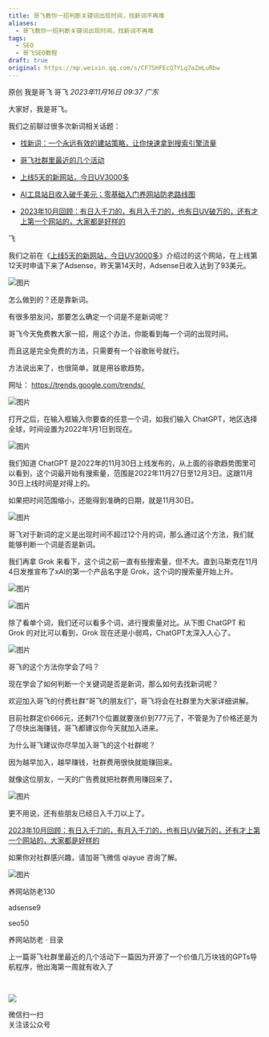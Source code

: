 ```yaml
---
title: 哥飞教你一招判断关键词出现时间，找新词不再难
aliases:
  - 哥飞教你一招判断关键词出现时间，找新词不再难
tags:
  - SEO
  - 哥飞SEO教程
draft: true
original: https://mp.weixin.qq.com/s/CF7SHFEcQ7YLq7aZmLuRbw
---
```


原创 我是哥飞 哥飞 _2023年11月16日 09:37_ _广东_

大家好，我是哥飞。  

我们之前聊过很多次新词相关话题：  

- [找新词：一个永远有效的建站策略，让你快速拿到搜索引擎流量](http://mp.weixin.qq.com/s?__biz=MjM5OTIzMzYyMA==&mid=2650079457&idx=1&sn=6a6b914a2685581ef26ef00cb8b19ee1&chksm=bf3f31da8848b8cc7e206419bcb2884415659dae3bd17fb77b9859adf106da494bd843f5d6f4&scene=21#wechat_redirect)  
    
- [哥飞社群里最近的几个活动](http://mp.weixin.qq.com/s?__biz=MjM5OTIzMzYyMA==&mid=2650081251&idx=1&sn=a5a6902e5ebb33d5243876fc0bdf67c6&chksm=bf3f36d88848bfceae32f251247bb133872be4fd9b4c5b56ac681eb6756dc3b98de7f3d23e8c&scene=21#wechat_redirect)  
    
- [上线5天的新网站，今日UV3000多](http://mp.weixin.qq.com/s?__biz=MjM5OTIzMzYyMA==&mid=2650080988&idx=1&sn=74e3c852460074ba1084ce8f7e6fa395&chksm=bf3f37e78848bef1c06191406b1ec85b72e45ef386dbc160338aede07529c432a512cdbd1642&scene=21#wechat_redirect)  
    
- [AI工具站日收入破千美元；零基础入门养网站防老路线图](http://mp.weixin.qq.com/s?__biz=MjM5OTIzMzYyMA==&mid=2650080885&idx=1&sn=4ee454604407e52da759d5aecca2a2de&chksm=bf3f374e8848be5868e3ab9d7e0fcc794eacb7874c563ca3cafedd60f829cbeb5e4032d5bee4&scene=21#wechat_redirect)  
    
- [2023年10月回顾：有日入千刀的，有月入千刀的，也有日UV破万的，还有才上第一个网站的，大家都是好样的](http://mp.weixin.qq.com/s?__biz=MjM5OTIzMzYyMA==&mid=2650080933&idx=1&sn=a5bd098fffe227bcf05604d055ee924c&chksm=bf3f379e8848be887f170ec05ca0a1ad32a0422cdc632f5ad4fc914d1315bae8f7016eb64ae5&scene=21#wechat_redirect)  
    

飞  

我们之前在《[上线5天的新网站，今日UV3000多](http://mp.weixin.qq.com/s?__biz=MjM5OTIzMzYyMA==&mid=2650080988&idx=1&sn=74e3c852460074ba1084ce8f7e6fa395&chksm=bf3f37e78848bef1c06191406b1ec85b72e45ef386dbc160338aede07529c432a512cdbd1642&scene=21#wechat_redirect)》介绍过的这个网站，在上线第12天时申请下来了Adsense，昨天第14天时，Adsense日收入达到了93美元。  

![图片](https://mmbiz.qpic.cn/sz_mmbiz_png/LBrX00GQeicv1Tudxic8ZunGjnroUvn0EZGiaN7trnDCJ6SSFWMlchJrnFIeLkrHiaDibuUXsm0snCJw7kM4KcpHKKQ/640?wx_fmt=png&from=appmsg&tp=webp&wxfrom=5&wx_lazy=1&wx_co=1)

怎么做到的？还是靠新词。  

有很多朋友问，那要怎么确定一个词是不是新词呢？  

哥飞今天免费教大家一招，用这个办法，你能看到每一个词的出现时间。  

而且这是完全免费的方法，只需要有一个谷歌账号就行。  

方法说出来了，也很简单，就是用谷歌趋势。

网址： https://trends.google.com/trends/ 

![图片](https://mmbiz.qpic.cn/sz_mmbiz_png/LBrX00GQeicv1Tudxic8ZunGjnroUvn0EZFpdDH7gicicl8XnenoBYUvMqicETHPg6WxKicDjsyHOxfwMuaW6E9L5erA/640?wx_fmt=png&from=appmsg&tp=webp&wxfrom=5&wx_lazy=1&wx_co=1)

打开之后，在输入框输入你要查的任意一个词，如我们输入 ChatGPT，地区选择全球，时间设置为2022年1月1日到现在。  

![图片](https://mmbiz.qpic.cn/sz_mmbiz_png/LBrX00GQeicv1Tudxic8ZunGjnroUvn0EZY2reY8qVKpuDhFSdZHCEXiaJZuHMMiahfaZzSRWskesueyDibhcOyY3Zw/640?wx_fmt=png&from=appmsg&tp=webp&wxfrom=5&wx_lazy=1&wx_co=1)

我们知道 ChatGPT 是2022年的11月30日上线发布的，从上面的谷歌趋势图里可以看到，这个词最开始有搜索量，范围是2022年11月27日至12月3日。这跟11月30日上线时间是对得上的。

如果把时间范围缩小，还能得到准确的日期，就是11月30日。

![图片](https://mmbiz.qpic.cn/sz_mmbiz_png/LBrX00GQeicv1Tudxic8ZunGjnroUvn0EZzbdYJSTnNpkpLRl5Zakr13bRXTmHShn2WDKZb4dNM2e5xz0jJWFXrQ/640?wx_fmt=png&from=appmsg&tp=webp&wxfrom=5&wx_lazy=1&wx_co=1)

哥飞对于新词的定义是出现时间不超过12个月的词，那么通过这个方法，我们就能够判断一个词是否是新词。  

我们再拿 Grok 来看下，这个词之前一直有些搜索量，但不大。直到马斯克在11月4日发推宣布了xAI的第一个产品名字是 Grok，这个词的搜索量开始上升。  

![图片](https://mmbiz.qpic.cn/sz_mmbiz_png/LBrX00GQeicv1Tudxic8ZunGjnroUvn0EZiamzGMsbu87c1aCycdHLBbPuZ15Ycia5ib7bgZlJ08vM0KnpyHKGH0GWg/640?wx_fmt=png&from=appmsg&tp=webp&wxfrom=5&wx_lazy=1&wx_co=1)

![图片](https://mmbiz.qpic.cn/sz_mmbiz_png/LBrX00GQeicv1Tudxic8ZunGjnroUvn0EZvrAr3TUwjngAJZpZdRibGFPT3Piclxic4gPJia9vicEYd61CxaBLJdgvJaw/640?wx_fmt=png&from=appmsg&tp=webp&wxfrom=5&wx_lazy=1&wx_co=1)

除了看单个词，我们还可以看多个词，进行搜索量对比。从下图 ChatGPT 和 Grok 的对比可以看到，Grok 现在还是小弱鸡，ChatGPT太深入人心了。

![图片](https://mmbiz.qpic.cn/sz_mmbiz_png/LBrX00GQeicv1Tudxic8ZunGjnroUvn0EZ5gasfI3NfHzX59e8ASv88HKCn5C3OnFs9tjM4jCcib7kGMGXRiatA90Q/640?wx_fmt=png&from=appmsg&tp=webp&wxfrom=5&wx_lazy=1&wx_co=1)

哥飞的这个方法你学会了吗？  

现在学会了如何判断一个关键词是否是新词，那么如何去找新词呢？  

欢迎加入哥飞的付费社群“哥飞的朋友们”，哥飞将会在社群里为大家详细讲解。

目前社群定价666元，还剩71个位置就要涨价到777元了，不管是为了价格还是为了尽快出海赚钱，哥飞都建议你今天就加入进来。  

为什么哥飞建议你尽早加入哥飞的这个社群呢？  

因为越早加入，越早赚钱，社群费用很快就能赚回来。

就像这位朋友，一天的广告费就把社群费用赚回来了。

![图片](https://mmbiz.qpic.cn/sz_mmbiz_png/LBrX00GQeicv1Tudxic8ZunGjnroUvn0EZGiaN7trnDCJ6SSFWMlchJrnFIeLkrHiaDibuUXsm0snCJw7kM4KcpHKKQ/640?wx_fmt=png&from=appmsg&tp=webp&wxfrom=5&wx_lazy=1&wx_co=1)

更不用说，还有些朋友已经日入千刀以上了。

[2023年10月回顾：有日入千刀的，有月入千刀的，也有日UV破万的，还有才上第一个网站的，大家都是好样的](http://mp.weixin.qq.com/s?__biz=MjM5OTIzMzYyMA==&mid=2650080933&idx=1&sn=a5bd098fffe227bcf05604d055ee924c&chksm=bf3f379e8848be887f170ec05ca0a1ad32a0422cdc632f5ad4fc914d1315bae8f7016eb64ae5&scene=21#wechat_redirect)  

如果你对社群感兴趣，请加哥飞微信 qiayue 咨询了解。  

![图片](https://mmbiz.qpic.cn/sz_mmbiz_png/LBrX00GQeicsG8Pro6O9Hu75bIIiafZVPs3qlYeaNNJ1BpqNplEGgibL5m1bcq8a1N1rzoI5lia8aJjtHfgiaAADJJQ/640?wx_fmt=png&tp=webp&wxfrom=5&wx_lazy=1&wx_co=1)

养网站防老130

adsense9

seo50

养网站防老 · 目录

上一篇哥飞社群里最近的几个活动下一篇因为开源了一个价值几万块钱的GPTs导航程序，他出海第一周就有收入了

​

![](https://mp.weixin.qq.com/mp/qrcode?scene=10000004&size=102&__biz=MjM5OTIzMzYyMA==&mid=2650081264&idx=1&sn=8caaea3dacb121b5e583ab78473deb33&send_time=)

微信扫一扫  
关注该公众号